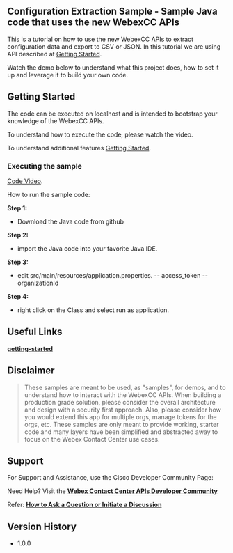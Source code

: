 ## Configuration Extraction Sample - Sample Java code that uses the new WebexCC APIs

This is a tutorial on how to use the new WebexCC APIs to extract configuration data and export to CSV or JSON. 
In this tutorial we are using API described at [Getting Started](https://developer.webex-cx.com/documentation/getting-started).

Watch the demo below to understand what this project does, how to set it up and leverage it to build your own code.

## Getting Started

The code can be executed on localhost and is intended to bootstrap your knowledge of the WebexCC APIs.

To understand how to execute the code, please watch the video.

To understand additional features [Getting Started](https://developer.webex-cx.com/documentation/getting-started).

### Executing the sample

[Code Video](https://app.vidcast.io/share/33d1fee2-e721-41ae-848d-d02e700f9473).

How to run the sample code:

**Step 1:**
- Download the Java code from github

**Step 2:**

- import the Java code into your favorite Java IDE.

**Step 3:**

- edit src/main/resources/application.properties.
-- access_token
-- organizationId

**Step 4:**

- right click on the Class and select run as application.



## Useful Links

**[getting-started](https://developer.webex-cx.com/documentation/getting-started)**

## Disclaimer

> These samples are meant to be used, as "samples", for demos, and to understand how to interact with the WebexCC APIs.
> When building a production grade solution, please consider the overall architecture and design with a security first approach.
> Also, please consider how you would extend this app for multiple orgs, manage tokens for the orgs, etc.
> These samples are only meant to provide working, starter code and many layers have been simplified and abstracted away to focus on the Webex Contact Center use cases.

## Support

For Support and Assistance, use the Cisco Developer Community Page:

Need Help? Visit the **[Webex Contact Center APIs Developer Community](https://community.cisco.com/t5/contact-center/bd-p/j-disc-dev-contact-center)**

Refer: **[How to Ask a Question or Initiate a Discussion](https://community.cisco.com/t5/contact-center/webex-contact-center-apis-developer-community-and-support/m-p/4558270)**

## Version History

- 1.0.0

